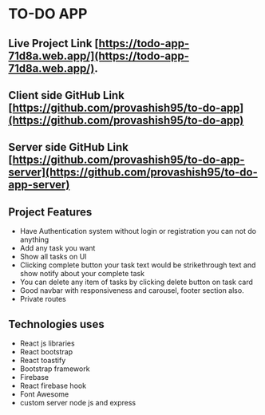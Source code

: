 # TO-DO APP 

## Live Project Link [https://todo-app-71d8a.web.app/](https://todo-app-71d8a.web.app/).


## Client side  GitHub Link [https://github.com/provashish95/to-do-app](https://github.com/provashish95/to-do-app)


## Server side  GitHub Link [https://github.com/provashish95/to-do-app-server](https://github.com/provashish95/to-do-app-server)


## Project Features

* Have Authentication system without login or registration you can not do anything
* Add any task you want 
* Show all tasks on UI 
* Clicking complete button your task text would be strikethrough text and show notify about your complete task
* You can delete any item of tasks by clicking delete button on task card
* Good navbar with responsiveness and carousel, footer section also.
* Private routes 

## Technologies uses

* React js libraries
* React bootstrap
* React toastify
* Bootstrap framework
* Firebase 
* React firebase hook
* Font Awesome
* custom server node js and express




